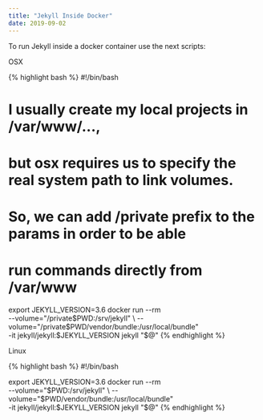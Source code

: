 ```yaml
---
title: "Jekyll Inside Docker"
date: 2019-09-02
---
```


To run Jekyll inside a docker container use the next scripts:

OSX

{% highlight bash %}
#!/bin/bash

# I usually create my local projects in /var/www/..., 
# but osx requires us to specify the real system path to link volumes.
# So, we can add /private prefix to the params in order to be able 
# run commands directly from /var/www

export JEKYLL_VERSION=3.6
docker run --rm \
    --volume="/private$PWD:/srv/jekyll" \
    --volume="/private$PWD/vendor/bundle:/usr/local/bundle" \
    -it jekyll/jekyll:$JEKYLL_VERSION jekyll "$@"
{% endhighlight %} 

Linux

{% highlight bash %}
#!/bin/bash

export JEKYLL_VERSION=3.6
docker run --rm \
    --volume="$PWD:/srv/jekyll" \
    --volume="$PWD/vendor/bundle:/usr/local/bundle" \
    -it jekyll/jekyll:$JEKYLL_VERSION jekyll "$@"
{% endhighlight %} 
